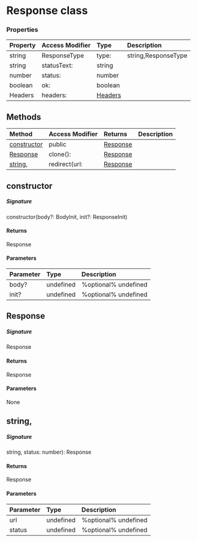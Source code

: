 # Response class




### Properties

| Property	   | Access Modifier | Type	| Description|
|:-------------|:----|:-------|:-----------|
|string|ResponseType      | type: | string,ResponseType |  |
|string      | statusText: | string |  |
|number      | status: | number |  |
|boolean      | ok: | boolean |  |
|Headers      | headers: | [Headers](Headers.md) |  |




## Methods

| Method	   | Access Modifier | Returns	| Description|
|:-------------|:----|:-------|:-----------|
|[constructor](#constructor)      | public | [Response](Response.md) |  |
|[Response](#response)      | clone(): | [Response](Response.md) |  |
|[string,](#string,)      | redirect(url: | [Response](Response.md) |  |




## constructor



##### Signature
constructor(body?: BodyInit, init?: ResponseInit)

#### Returns
Response

#### Parameters


| Parameter	   | Type    | Description |
|:-------------|:---------------|:------------|
| body?     | undefined | %optional% undefined |
| init?     | undefined | %optional% undefined |


## Response



##### Signature
Response

#### Returns
Response

#### Parameters
None


## string,



##### Signature
string, status: number): Response

#### Returns
Response

#### Parameters


| Parameter	   | Type    | Description |
|:-------------|:---------------|:------------|
| url     | undefined | %optional% undefined |
| status     | undefined | %optional% undefined |

